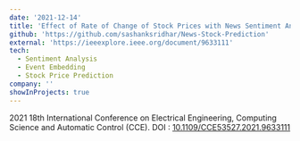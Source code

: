 ```yaml
---
date: '2021-12-14'
title: 'Effect of Rate of Change of Stock Prices with News Sentiment Analysis'
github: 'https://github.com/sashanksridhar/News-Stock-Prediction'
external: 'https://ieeexplore.ieee.org/document/9633111'
tech:
  - Sentiment Analysis
  - Event Embedding
  - Stock Price Prediction
company: ''
showInProjects: true
---
```


2021 18th International Conference on Electrical Engineering, Computing Science and Automatic Control (CCE). DOI : [10.1109/CCE53527.2021.9633111](https://ieeexplore.ieee.org/document/9633111)
